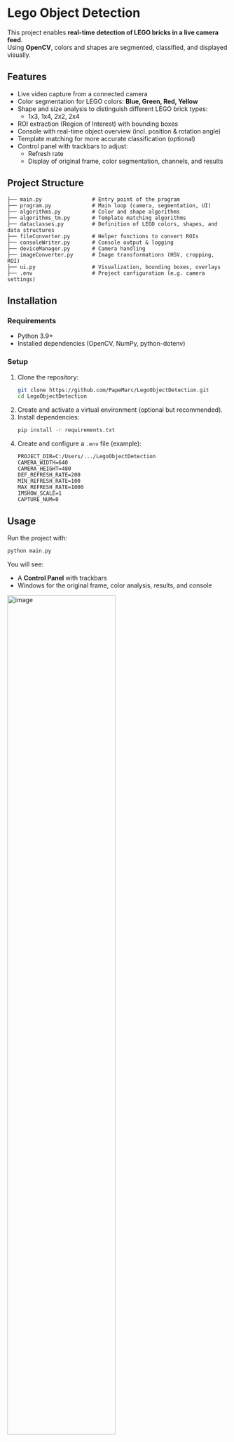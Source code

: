 # Lego Object Detection  

This project enables **real-time detection of LEGO bricks in a live camera feed**.  
Using **OpenCV**, colors and shapes are segmented, classified, and displayed visually.  

## Features  
- Live video capture from a connected camera  
- Color segmentation for LEGO colors: **Blue, Green, Red, Yellow**  
- Shape and size analysis to distinguish different LEGO brick types:  
  - 1x3, 1x4, 2x2, 2x4  
- ROI extraction (Region of Interest) with bounding boxes  
- Console with real-time object overview (incl. position & rotation angle)  
- Template matching for more accurate classification (optional)  
- Control panel with trackbars to adjust:  
  - Refresh rate  
  - Display of original frame, color segmentation, channels, and results  

## Project Structure  
```
├── main.py                # Entry point of the program
├── program.py             # Main loop (camera, segmentation, UI)
├── algorithms.py          # Color and shape algorithms
├── algorithms_tm.py       # Template matching algorithms
├── dataclasses.py         # Definition of LEGO colors, shapes, and data structures
├── fileConverter.py       # Helper functions to convert ROIs
├── consoleWriter.py       # Console output & logging
├── deviceManager.py       # Camera handling
├── imageConverter.py      # Image transformations (HSV, cropping, ROI)
├── ui.py                  # Visualization, bounding boxes, overlays
├── .env                   # Project configuration (e.g. camera settings)
```

## Installation  

### Requirements  
- Python 3.9+  
- Installed dependencies (OpenCV, NumPy, python-dotenv)  

### Setup  
1. Clone the repository:  
   ```bash
   git clone https://github.com/PapeMarc/LegoObjectDetection.git
   cd LegoObjectDetection
   ```
2. Create and activate a virtual environment (optional but recommended).  
3. Install dependencies:  
   ```bash
   pip install -r requirements.txt
   ```
4. Create and configure a `.env` file (example):  
   ```
   PROJECT_DIR=C:/Users/.../LegoObjectDetection
   CAMERA_WIDTH=640
   CAMERA_HEIGHT=480
   DEF_REFRESH_RATE=200
   MIN_REFRESH_RATE=100
   MAX_REFRESH_RATE=1000
   IMSHOW_SCALE=1
   CAPTURE_NUM=0
   ```

## Usage  
Run the project with:  
```bash
python main.py
```

You will see:  
- A **Control Panel** with trackbars  
- Windows for the original frame, color analysis, results, and console  

<img width="70%" alt="image" src="https://github.com/user-attachments/assets/5c91ac95-fbdf-4125-932d-ac121f7921cd" />

The trackbars allow you to control which outputs are visible and the refresh rate.  

## Possible Extensions  
- Support for additional LEGO colors and brick types  
- Save detection results to files (CSV, JSON)  
- Train a machine learning model for improved recognition  
